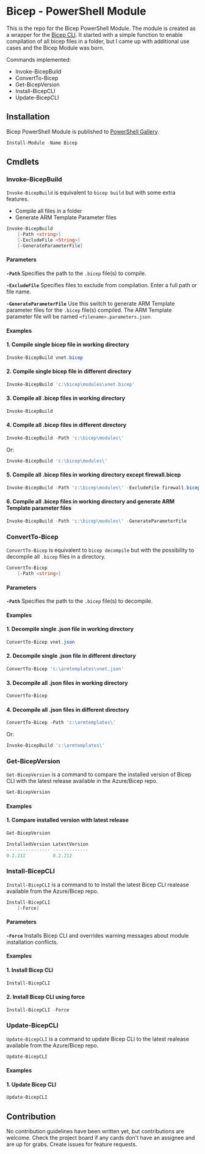 # Bicep - PowerShell Module
This is the repo for the Bicep PowerShell Module. The module is created as a wrapper for the [Bicep CLI](https://github.com/Azure/bicep). It started with a simple function to enable compilation of all bicep files in a folder, but I came up with additional use cases and the Bicep Module was born.

Commands implemented:
- Invoke-BicepBuild
- ConvertTo-Bicep
- Get-BicepVersion
- Install-BicepCLI
- Update-BicepCLI

## Installation

Bicep PowerShell Module is published to [PowerShell Gallery](https://www.powershellgallery.com/packages/Bicep/1.1.0).

```powershell
Install-Module -Name Bicep
```

## Cmdlets

### Invoke-BicepBuild

`Invoke-BicepBuild` is equivalent to `bicep build` but with some extra features.

- Compile all files in a folder
- Generate ARM Template Parameter files

```powershell
Invoke-BicepBuild
    [-Path <string>]
    [-ExcludeFile <String>]
    [-GenerateParameterFile]
```

#### Parameters

**`-Path`**
Specifies the path to the `.bicep` file(s) to compile.

**`-ExcludeFile`**
Specifies files to exclude from compilation. Enter a full path or file name.

**`-GenerateParameterFile`**
Use this switch to generate ARM Template parameter files for the `.bicep` file(s) compiled. The ARM Template parameter file will be named `<filename>.parameters.json`.

#### Examples

#### 1. Compile single bicep file in working directory

```powershell
Invoke-BicepBuild vnet.bicep
```

#### 2. Compile single bicep file in different directory

```powershell
Invoke-BicepBuild 'c:\bicep\modules\vnet.bicep'
```

#### 3. Compile all .bicep files in working directory

```powershell
Invoke-BicepBuild
```

#### 4. Compile all .bicep files in different directory

```powershell
Invoke-BicepBuild -Path 'c:\bicep\modules\'
```

Or:

```powershell
Invoke-BicepBuild 'c:\bicep\modules\'
```

#### 5. Compile all .bicep files in working directory except firewall.bicep

```powershell
Invoke-BicepBuild -Path 'c:\bicep\modules\' -ExcludeFile firewall.bicep
```

#### 6. Compile all .bicep files in working directory and generate ARM Template parameter files

```powershell
Invoke-BicepBuild -Path 'c:\bicep\modules\' -GenerateParameterFile
```

### ConvertTo-Bicep

`ConvertTo-Bicep` is equivalent to `bicep decompile` but with the possibility to decompile all `.bicep` files in a directory.

```powershell
ConvertTo-Bicep
    [-Path <string>]
```

#### Parameters

**`-Path`**
Specifies the path to the `.bicep` file(s) to decompile.

#### Examples

#### 1. Decompile single .json file in working directory

```powershell
ConvertTo-Bicep vnet.json
```

#### 2. Decompile single .json file in different directory

```powershell
ConvertTo-Bicep 'c:\armtemplates\vnet.json'
```

#### 3. Decompile all .json files in working directory

```powershell
ConvertTo-Bicep
```

#### 4. Decompile all .json files in different directory

```powershell
ConvertTo-Bicep -Path 'c:\armtemplates\'
```

Or:

```powershell
Invoke-BicepBuild 'c:\armtemplates\'
```

### Get-BicepVersion

`Get-BicepVersion` is a command to compare the installed version of Bicep CLI with the latest release available in the Azure/Bicep repo.

```powershell
Get-BicepVersion
```

#### Examples

#### 1. Compare installed version with latest release

```powershell
Get-BicepVersion

InstalledVersion LatestVersion
---------------- -------------
0.2.212          0.2.212
```

### Install-BicepCLI

`Install-BicepCLI` is a command to to install the latest Bicep CLI realease available from the Azure/Bicep repo.

```powershell
Install-BicepCLI
    [-Force]
```

#### Parameters

**`-Force`**
Installs Bicep CLI and overrides warning messages about module installation conflicts.

#### Examples

#### 1. Install Bicep CLI

```powershell
Install-BicepCLI
```

#### 2. Install Bicep CLI using force

```powershell
Install-BicepCLI -Force
```

### Update-BicepCLI

`Update-BicepCLI` is a command to update Bicep CLI to the latest realease available from the Azure/Bicep repo.

```powershell
Update-BicepCLI
```

#### Examples

#### 1. Update Bicep CLI

```powershell
Update-BicepCLI
```

## Contribution

No contribution guidelines have been written yet, but contributions are welcome. Check the project board if any cards don't have an assignee and are up for grabs. Create issues for feature requests.
